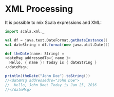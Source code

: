 # XML Processing

It is possible to mix Scala expressions and XML:
```scala
import scala.xml._

val df = java.text.DateFormat.getDateInstance()
val dateString = df.format(new java.util.Date())

def theDate(name: String) = 
<dateMsg addressedTo={ name }>
  Hello, { name }! Today is { dateString }
</dateMsg>;

println(theDate("John Doe").toString())
//<dateMsg addressedTo="John Doe">
//  Hello, John Doe! Today is Jan 25, 2016
//</dateMsg>
```
